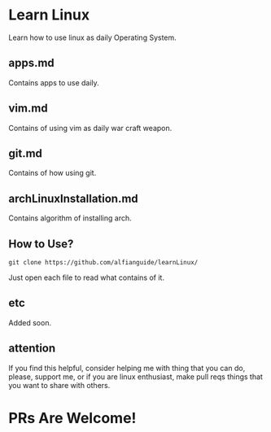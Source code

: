 # Learn Linux
Learn how to use linux as daily Operating System.

## apps.md
Contains apps to use daily.

## vim.md
Contains of using vim as daily war craft weapon.

## git.md
Contains of how using git.

## archLinuxInstallation.md
Contains algorithm of installing arch.

## How to Use?
```
git clone https://github.com/alfianguide/learnLinux/
```
Just open each file to read what contains of it.

## etc
Added soon.

## attention
If you find this helpful, consider helping me with thing that you can do, please, support me, or if you are linux enthusiast, make pull reqs things that you want to share with others.

# PRs Are Welcome!
